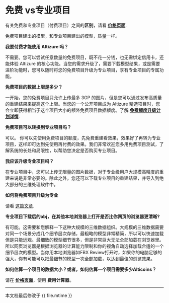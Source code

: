 # 免费 vs专业项目

有关免费和专业项目（付费项目）之间的**区别**，请看 [**价格页面**](https://site.altizure.cn/pricing).

免费项目建出的模型，和专业项目建出的模型，质量一样。



**我要付费才能使用 Altizure 吗？**

不需要。您可以尝试任意数量的免费项目，既不花一分钱，也无需绑定信用卡，还能体验 Altizure 的核心功能。当您的需求升级了，需要下载模型结果，或是需要进阶功能时，您可以随时将您的免费项目升级为专业项目，享有专业项目的专属功能。


**免费项目的数据上限是多少？**

一开始，您的免费项目只允许上传最多 3GP 的图片，但是您可以通过发布高质量的重建结果来提高这个上限。当您的一个公开项目成为 Altizure 精选项目时，您会立即获得相当于这个项目大小的额外免费项目数据额度。了解 [**免费额度升级计划详情**](upgrade-your-free-quota.md).

**免费项目可以转换到专业项目吗？**

可以。 你可以先使用免费项目的额度，先免费重建看效果，效果好了再转为专业项目，这样即可达到先使用再付费的效果。我们非常欢迎您多用免费项目测试，了解系统的长处和局限性，以帮助您决定是否购买专业项目。

**我应该升级专业项目吗？**

在专业项目中，您可以上传无限量的图片数据，对于专业级用户大规模高精度的重建来说是非常必要的。除此之外，您还可以下载专业项目的重建结果，并导入到绝大部分的三维处理软件中。

**如何将免费项目升级为专业**

请看 [这篇文章](upgrade-free-to-pro.md).

**专业项目下载后的obj，在其他本地浏览器上打开是否比你网页的浏览器更清晰?**

有可能。这需要和您解释一下这种大规模的三维数据组织。大规模的三维数据需要对同一个场景分成几个细节层次存储，最粗略的模型非常精简，所以可以快速加载但是只能远观。最细致的模型细节很多，但是非常巨大无法全部加载在浏览器里。所以网页浏览器是根据浏览器的计算能力限制和你的视角自动选择加载合适的一个细节层次的模型。当你用本地浏览器如FBX Review打开时，如果你的电脑足够的强大，你有可能可以把最细节的模型一次全部加载，以达到最佳的浏览效果。


**如何估算一个项目的数据大小？或者，如何估算一个项目需要多少Alticoins？**

请在 [**价格页面**](https://site.altizure.cn/pricing)，使用 **费用计算器**。

---

本文档最后修改于 {{ file.mtime }}

